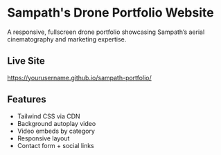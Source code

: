 # Sampath's Drone Portfolio Website

A responsive, fullscreen drone portfolio showcasing Sampath’s aerial cinematography and marketing expertise.

## Live Site

https://yourusername.github.io/sampath-portfolio/

## Features

- Tailwind CSS via CDN
- Background autoplay video
- Video embeds by category
- Responsive layout
- Contact form + social links
